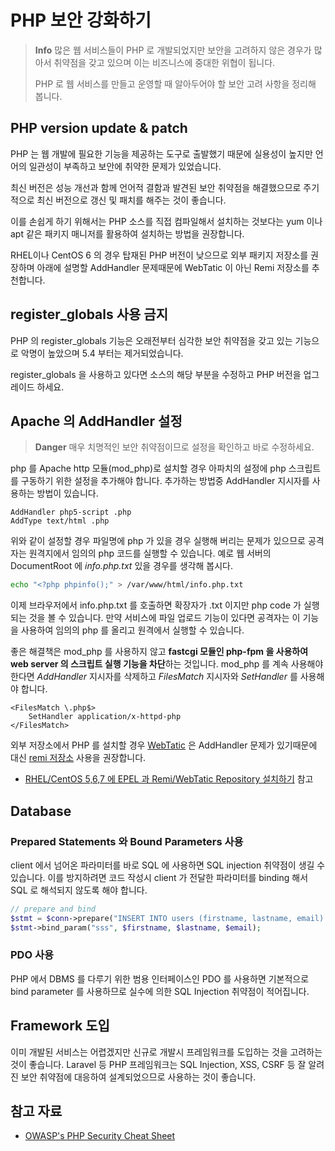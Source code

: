 # PHP 보안 강화하기

<!-- toc -->

> **Info**  많은 웹 서비스들이 PHP 로 개발되었지만 보안을 고려하지 않은 경우가 많아서 취약점을 갖고 있으며 이는 비즈니스에 중대한 위협이 됩니다.
>
> PHP 로 웹 서비스를 만들고 운영할 때 알아두어야 할 보안 고려 사항을 정리해 봅니다.


## PHP version update & patch

PHP 는 웹 개발에 필요한 기능을 제공하는 도구로 출발했기 때문에 실용성이 높지만 언어의 일관성이 부족하고 보안에 취약한 문제가 있었습니다.

최신 버전은 성능 개선과 함께 언어적 결함과 발견된 보안 취약점을 해결했으므로 주기적으로 최신 버전으로 갱신 및 패치를 해주는 것이 좋습니다.

이를 손쉽게 하기 위해서는 PHP 소스를 직접 컴파일해서 설치하는 것보다는 yum 이나 apt 같은 패키지 매니저를 활용하여 설치하는 방법을 권장합니다.

RHEL이나 CentOS 6 의 경우 탑재된 PHP 버전이 낮으므로 외부 패키지 저장소를 권장하며 아래에 설명할 AddHandler 문제때문에 WebTatic 이 아닌 Remi 저장소를 추천합니다.

## register_globals 사용 금지

PHP 의 register_globals 기능은 오래전부터 심각한 보안 취약점을 갖고 있는 기능으로 악명이 높았으며 5.4 부터는 제거되었습니다.

register_globals 을 사용하고 있다면 소스의 해당 부분을 수정하고 PHP 버전을 업그레이드 하세요.


## Apache 의 AddHandler 설정

> **Danger**  매우 치명적인 보안 취약점이므로 설정을 확인하고 바로 수정하세요.
>

php 를 Apache http 모듈(mod_php)로 설치할 경우 아파치의 설정에 php 스크립트를 구동하기 위한 설정을 추가해야 합니다.
추가하는 방법중 AddHandler 지시자를 사용하는 방법이 있습니다.

```
AddHandler php5-script .php
AddType text/html .php
```

위와 같이 설정할 경우 파일명에 php 가 있을 경우 실행해 버리는 문제가 있으므로 공격자는 원격지에서 임의의 php 코드를 실행할 수 있습니다.
예로 웹 서버의 DocumentRoot 에 *info.php.txt* 있을 경우를 생각해 봅시다.

```sh
echo "<?php phpinfo();" > /var/www/html/info.php.txt
```

이제 브라우저에서 info.php.txt 를 호출하면 확장자가 .txt 이지만 php code 가 실행되는 것을 볼 수 있습니다.
만약 서비스에 파일 업로드 기능이 있다면 공격자는 이 기능을 사용하여 임의의 php 를 올리고 원격에서 실행할 수 있습니다.

좋은 해결책은 mod_php 를 사용하지 않고 **fastcgi 모듈인 php-fpm 을 사용하여 web server 의 스크립트 실행 기능을 차단**하는 것입니다.
mod_php 를 계속 사용해야 한다면 *AddHandler* 지시자를 삭제하고 *FilesMatch* 지시자와 *SetHandler* 를 사용해야 합니다.

```
<FilesMatch \.php$>
    SetHandler application/x-httpd-php
</FilesMatch>
```

외부 저장소에서 PHP 를 설치할 경우 [WebTatic](https://webtatic.com/) 은 AddHandler 문제가 있기때문에 대신 [remi 저장소](http://rpms.famillecollet.com/) 사용을 권장합니다.

* [RHEL/CentOS 5,6,7 에 EPEL 과 Remi/WebTatic Repository 설치하기](https://www.lesstif.com/pages/viewpage.action?pageId=6979743#RHEL/CentOS5,6,7에EPEL과Remi/WebTaticRepository설치하기-Remirepository설치) 참고

## Database

### Prepared Statements 와 Bound Parameters 사용

client 에서 넘어온 파라미터를 바로 SQL 에 사용하면 SQL injection 취약점이 생길 수 있습니다. 이를 방지하려면 코드 작성시 client 가 전달한 파라미터를 binding 해서
SQL 로 해석되지 않도록 해야 합니다.

```php
// prepare and bind
$stmt = $conn->prepare("INSERT INTO users (firstname, lastname, email) VALUES (?, ?, ?)");
$stmt->bind_param("sss", $firstname, $lastname, $email);
```

### PDO 사용

PHP 에서 DBMS 를 다루기 위한 범용 인터페이스인 PDO 를 사용하면 기본적으로 bind parameter 를 사용하므로 실수에 의한 SQL Injection 취약점이 적어집니다.

## Framework 도입

이미 개발된 서비스는 어렵겠지만 신규로 개발시 프레임워크를 도입하는 것을 고려하는 것이 좋습니다. 
Laravel 등 PHP 프레임워크는 SQL Injection, XSS, CSRF 등 잘 알려진 보안 취약점에 대응하여 설계되었으므로 사용하는 것이 좋습니다.

## 참고 자료

* [OWASP's PHP Security Cheat Sheet](https://www.owasp.org/index.php/PHP_Security_Cheat_Sheet)
